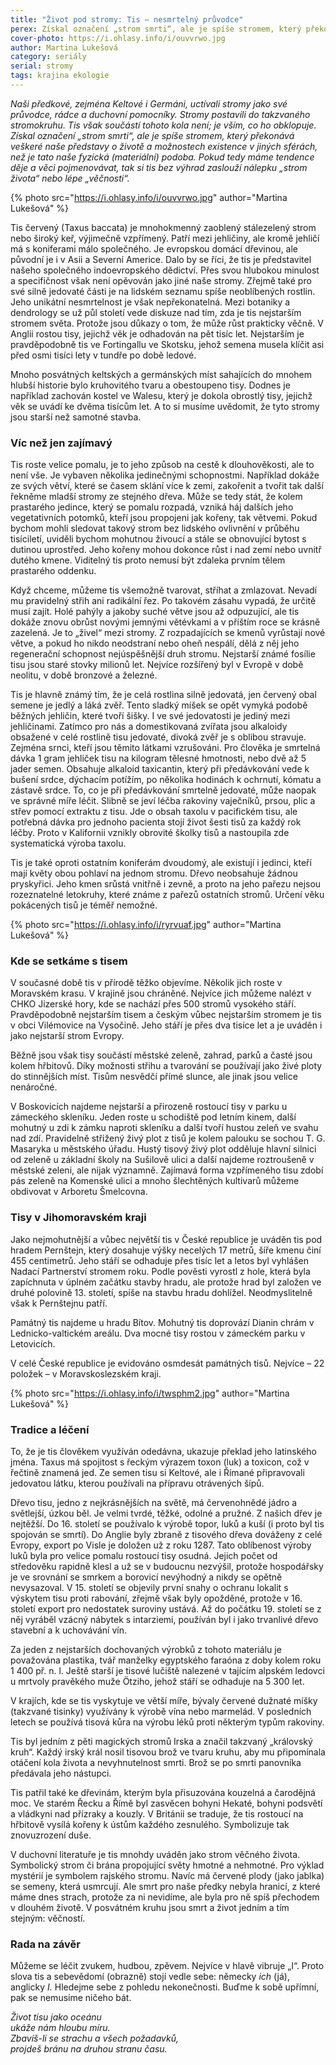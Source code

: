 ```yaml
---
title: "Život pod stromy: Tis – nesmrtelný průvodce"
perex: Získal označení „strom smrti“, ale je spíše stromem, který překonává veškeré naše představy o životě a možnostech existence v jiných sférách, než je tato naše fyzická (materiální) podoba.
cover-photo: https://i.ohlasy.info/i/ouvvrwo.jpg
author: Martina Lukešová
category: seriály
serial: stromy
tags: krajina ekologie
---
```


*Naši předkové, zejména Keltové i Germáni, uctívali stromy jako své průvodce, rádce a duchovní pomocníky. Stromy postavili do takzvaného stromokruhu. Tis však součástí tohoto kola není; je vším, co ho obklopuje. Získal označení „strom smrti“, ale je spíše stromem, který překonává veškeré naše představy o životě a možnostech existence v jiných sférách, než je tato naše fyzická (materiální) podoba. Pokud tedy máme tendence děje a věci pojmenovávat, tak si tis bez výhrad zaslouží nálepku „strom života“ nebo lépe „věčnosti“.*

{% photo src="https://i.ohlasy.info/i/ouvvrwo.jpg" author="Martina Lukešová" %}

Tis červený (Taxus baccata) je mnohokmenný zaoblený stálezelený strom nebo široký keř, výjimečně vzpřímený. Patří mezi jehličiny, ale kromě jehličí má s koniferami málo společného. Je evropskou domácí dřevinou, ale původní je i v Asii a Severní Americe. Dalo by se říci, že tis je představitel našeho společného indoevropského dědictví. Přes svou hlubokou minulost a specifičnost však není opěvován jako jiné naše stromy. Zřejmě také pro své silně jedovaté části je na lidském seznamu spíše neoblíbených rostlin. Jeho unikátní nesmrtelnost je však nepřekonatelná. Mezi botaniky a dendrology se už půl století vede diskuze nad tím, zda je tis nejstarším stromem světa. Protože jsou důkazy o tom, že může růst prakticky věčně. V Anglii rostou tisy, jejichž věk je odhadován na pět tisíc let. Nejstarším je pravděpodobně tis ve Fortingallu ve Skotsku, jehož semena musela klíčit asi před osmi tisíci lety v tundře po době ledové.

Mnoho posvátných keltských a germánských míst sahajících do mnohem hlubší historie bylo kruhovitého tvaru a obestoupeno tisy. Dodnes je například zachován kostel ve Walesu, který je dokola obrostlý tisy, jejichž věk se uvádí ke dvěma tisícům let. A to si musíme uvědomit, že tyto stromy jsou starší než samotné stavba.

### Víc než jen zajímavý

Tis roste velice pomalu, je to jeho způsob na cestě k dlouhověkosti, ale to není vše. Je vybaven několika jedinečnými schopnostmi. Například dokáže ze svých větví, které se časem sklání více k zemi, zakořenit a tvořit tak další řekněme mladší stromy ze stejného dřeva. Může se tedy stát, že kolem prastarého jedince, který se pomalu rozpadá, vzniká háj dalších jeho vegetativních potomků, kteří jsou propojeni jak kořeny, tak větvemi. Pokud bychom mohli sledovat takový strom bez lidského ovlivnění v průběhu tisíciletí, uviděli bychom mohutnou živoucí a stále se obnovující bytost s dutinou uprostřed. Jeho kořeny mohou dokonce růst i nad zemí nebo uvnitř dutého kmene. Viditelný tis proto nemusí být zdaleka prvním tělem prastarého oddenku.

Když chceme, můžeme tis všemožně tvarovat, stříhat a zmlazovat. Nevadí mu pravidelný střih ani radikální řez. Po takovém zásahu vypadá, že určitě musí zajít. Holé pahýly a jakoby suché větve jsou až odpuzující, ale tis dokáže znovu obrůst novými jemnými větévkami a v příštím roce se krásně zazelená. Je to „živel“ mezi stromy. Z rozpadajících se kmenů vyrůstají nové větve, a pokud ho nikdo neodstraní nebo oheň nespálí, dělá z něj jeho regenerační schopnost nejúspěšnější druh stromu. Nejstarší známé fosílie tisu jsou staré stovky milionů let. Nejvíce rozšířený byl v Evropě v době neolitu, v době bronzové a železné.

Tis je hlavně známý tím, že je celá rostlina silně jedovatá, jen červený obal semene je jedlý a láká zvěř. Tento sladký míšek se opět vymyká podobě běžných jehličin, které tvoří šišky. I ve své jedovatosti je jediný mezi jehličinami. Zatímco pro nás a domestikovaná zvířata jsou alkaloidy obsažené v celé rostlině tisu jedovaté, divoká zvěř je s oblibou stravuje. Zejména srnci, kteří jsou těmito látkami vzrušováni. Pro člověka je smrtelná dávka 1 gram jehliček tisu na kilogram tělesné hmotnosti, nebo dvě až 5 jader semen. Obsahuje alkaloid taxicantin, který při předávkování vede k bušení srdce, dýchacím potížím, po několika hodinách k ochrnutí, kómatu a zástavě srdce. To, co je při předávkování smrtelně jedovaté, může naopak ve správné míře léčit. Slibně se jeví léčba rakoviny vaječníků, prsou, plic a střev pomocí extraktu z tisu. Jde o obsah taxolu v pacifickém tisu, ale potřebná dávka pro jednoho pacienta stojí život šesti tisů za každý rok léčby. Proto v Kalifornii vznikly obrovité školky tisů a nastoupila zde systematická výroba taxolu.

Tis je také oproti ostatním koniferám dvoudomý, ale existují i jedinci, kteří mají květy obou pohlaví na jednom stromu. Dřevo neobsahuje žádnou pryskyřici. Jeho kmen srůstá vnitřně i zevně, a proto na jeho pařezu nejsou rozeznatelné letokruhy, které známe z pařezů ostatních stromů. Určení věku pokácených tisů je téměř nemožné.

{% photo src="https://i.ohlasy.info/i/ryrvuaf.jpg" author="Martina Lukešová" %}

### Kde se setkáme s tisem

V současné době tis v přírodě těžko objevíme. Několik jich roste v Moravském krasu. V krajině jsou chráněné. Nejvíce jich můžeme nalézt v CHKO Jizerské hory, kde se nachází přes 500 stromů vysokého stáří. Pravděpodobně nejstarším tisem a českým vůbec nejstarším stromem je tis v obci Vilémovice na Vysočině. Jeho stáří je přes dva tisíce let a je uváděn i jako nejstarší strom Evropy.

Běžně jsou však tisy součástí městské zeleně, zahrad, parků a časté jsou kolem hřbitovů. Díky možnosti střihu a tvarování se používají jako živé ploty do stinnějších míst. Tisům nesvědčí přímé slunce, ale jinak jsou velice nenáročné. 

V Boskovicích najdeme nejstarší a přirozeně rostoucí tisy v parku u zámeckého skleníku. Jeden roste  u schodiště pod letním kinem, další mohutný u zdi k zámku naproti skleníku a další tvoří hustou zeleň ve svahu nad zdí. Pravidelně střižený živý plot z tisů je kolem palouku se sochou T. G. Masaryka u městského úřadu. Hustý tisový živý plot odděluje hlavní silnici od zeleně u základní školy na Sušilově ulici a další najdeme roztroušeně v městské zeleni, ale nijak významně. Zajímavá forma vzpřímeného tisu zdobí pás zeleně na Komenské ulici a mnoho šlechtěných kultivarů můžeme obdivovat v Arboretu Šmelcovna.

### Tisy v Jihomoravském kraji

Jako nejmohutnější a vůbec největší tis v České republice je uváděn tis pod hradem Pernštejn, který dosahuje výšky necelých 17 metrů, šíře kmenu činí 455 centimetrů. Jeho stáří se odhaduje přes tisíc let a letos byl vyhlášen Nadací Partnerství stromem roku. Podle pověsti vyrostl z hole, která byla zapíchnuta v úplném začátku stavby hradu, ale protože hrad byl založen ve druhé polovině 13. století, spíše na stavbu hradu dohlížel. Neodmyslitelně však k Pernštejnu patří.

Památný tis najdeme u hradu Bítov. Mohutný tis doprovází Dianin chrám v Lednicko-valtickém areálu. Dva mocné tisy rostou v zámeckém parku v Letovicích.

V celé České republice je evidováno osmdesát památných tisů. Nejvíce – 22 položek – v Moravskoslezském kraji.

{% photo src="https://i.ohlasy.info/i/twsphm2.jpg" author="Martina Lukešová" %}

### Tradice a léčení

To, že je tis člověkem využíván odedávna, ukazuje překlad jeho latinského jména. Taxus má spojitost s řeckým výrazem toxon (luk) a toxicon, což v řečtině znamená jed. Ze semen tisu si Keltové, ale i Římané připravovali jedovatou látku, kterou používali na přípravu otrávených šípů.

Dřevo tisu, jedno z nejkrásnějších na světě, má červenohnědé jádro a světlejší, úzkou běl. Je velmi tvrdé, těžké, odolné a pružné. Z našich dřev je nejtěžší. Do 16. století se používalo k výrobě topor, luků a kuší (i proto byl tis spojován se smrtí). Do Anglie byly zbraně z tisového dřeva dováženy z celé Evropy, export po Visle je doložen už z roku 1287. Tato oblíbenost výroby luků byla pro velice pomalu rostoucí tisy osudná. Jejich počet od středověku rapidně klesl a už se v budoucnu nezvýšil, protože hospodářsky je ve srovnání se smrkem a borovicí nevýhodný a nikdy se opětně nevysazoval. V 15. století se objevily první snahy o ochranu lokalit s výskytem tisu proti rabování, zřejmě však byly opožděné, protože v 16. století export pro nedostatek suroviny ustává. Až do počátku 19. století se z něj vyráběl vzácný nábytek s intarziemi, používán byl i jako trvanlivé dřevo stavební a k uchovávání vín. 

Za jeden z nejstarších dochovaných výrobků z tohoto materiálu je považována plastika, tvář manželky egyptského faraóna z doby kolem roku 1 400 př. n. l. Ještě starší je tisové lučiště nalezené v tajícím alpském ledovci u mrtvoly pravěkého muže Ötziho, jehož stáří se odhaduje na 5 300 let.

V krajích, kde se tis vyskytuje ve větší míře, bývaly červené dužnaté míšky (takzvané tisinky) využívány k výrobě vína nebo marmelád. V posledních letech se používá tisová kůra na výrobu léků proti některým typům rakoviny.

Tis byl jedním z pěti magických stromů Irska a značil takzvaný „královský kruh“. Každý irský král nosil tisovou brož ve tvaru kruhu, aby mu připomínala otáčení kola života a nevyhnutelnost smrti. Brož se po smrti panovníka předávala jeho nástupci.  

Tis patřil také ke dřevinám, kterým byla přisuzována kouzelná a čarodějná moc. Ve starém Řecku a Římě byl zasvěcen bohyni Hekaté, bohyni podsvětí a vládkyni nad přízraky a kouzly. V Británii se traduje, že tis rostoucí na hřbitově vysílá kořeny k ústům každého zesnulého. Symbolizuje tak znovuzrození duše.

V duchovní literatuře je tis mnohdy uváděn jako strom věčného života. Symbolický strom či brána propojující světy hmotné a nehmotné. Pro výklad mystérií je symbolem rajského stromu. Navíc má červené plody (jako jablka) se semeny, která usmrcují. Ale smrt pro naše předky nebyla hranicí, z které máme dnes strach, protože za ni nevidíme, ale byla pro ně spíš přechodem v dlouhém životě. V posvátném kruhu jsou smrt a život jedním a tím stejným: věčností. 

### Rada na závěr

Můžeme se léčit zvukem, hudbou, zpěvem. Nejvíce v hlavě vibruje „I“. Proto slova tis a sebevědomí (obrazně) stojí vedle sebe: německy *ich* (já), anglicky *I.* Hledejme sebe z pohledu nekonečnosti. Buďme k sobě upřímní, pak se nemusíme ničeho bát.

*Život tisu jako oceánu*  
*ukáže nám hloubu míru.*  
*Zbavíš-li se strachu a všech požadavků,*  
*projdeš bránu na druhou stranu času.*
